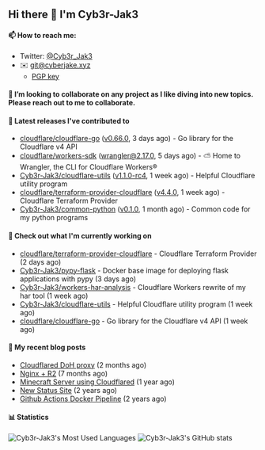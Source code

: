 ## Hi there 👋 I'm Cyb3r-Jak3

#### 📫 How to reach me:
  - Twitter: [@Cyb3r_Jak3](https://twitter.com/Cyb3r_Jak3)
  - ✉️ git@cyberjake.xyz
    - [PGP key](https://gist.githubusercontent.com/Cyb3r-Jak3/d1068b61b50239b171faf018a0269f67/raw/b876db002e6b0630795382c0b9134771ffa5fe3a/cyb3rjak3@pm.me.asc)


#### 👯 I’m looking to collaborate on any project as I like diving into new topics. Please reach out to me to collaborate.


#### 🔭 Latest releases I've contributed to

- [cloudflare/cloudflare-go](https://github.com/cloudflare/cloudflare-go) ([v0.66.0](https://github.com/cloudflare/cloudflare-go/releases/tag/v0.66.0), 3 days ago) - Go library for the Cloudflare v4 API
- [cloudflare/workers-sdk](https://github.com/cloudflare/workers-sdk) ([wrangler@2.17.0](https://github.com/cloudflare/workers-sdk/releases/tag/wrangler%402.17.0), 5 days ago) - ⛅️ Home to Wrangler, the CLI for Cloudflare Workers®
- [Cyb3r-Jak3/cloudflare-utils](https://github.com/Cyb3r-Jak3/cloudflare-utils) ([v1.1.0-rc4](https://github.com/Cyb3r-Jak3/cloudflare-utils/releases/tag/v1.1.0-rc4), 1 week ago) - Helpful Cloudflare utility program 
- [cloudflare/terraform-provider-cloudflare](https://github.com/cloudflare/terraform-provider-cloudflare) ([v4.4.0](https://github.com/cloudflare/terraform-provider-cloudflare/releases/tag/v4.4.0), 1 week ago) - Cloudflare Terraform Provider
- [Cyb3r-Jak3/common-python](https://github.com/Cyb3r-Jak3/common-python) ([v0.1.0](https://github.com/Cyb3r-Jak3/common-python/releases/tag/v0.1.0), 1 month ago) - Common code for my python programs

#### 👷 Check out what I'm currently working on

- [cloudflare/terraform-provider-cloudflare](https://github.com/cloudflare/terraform-provider-cloudflare) - Cloudflare Terraform Provider (2 days ago)
- [Cyb3r-Jak3/pypy-flask](https://github.com/Cyb3r-Jak3/pypy-flask) - Docker base image for deploying flask applications with pypy (3 days ago)
- [Cyb3r-Jak3/workers-har-analysis](https://github.com/Cyb3r-Jak3/workers-har-analysis) - Cloudflare Workers rewrite of my har tool (1 week ago)
- [Cyb3r-Jak3/cloudflare-utils](https://github.com/Cyb3r-Jak3/cloudflare-utils) - Helpful Cloudflare utility program  (1 week ago)
- [cloudflare/cloudflare-go](https://github.com/cloudflare/cloudflare-go) - Go library for the Cloudflare v4 API (1 week ago)

#### 📜 My recent blog posts

- [Cloudflared DoH proxy](https://blog.cyberjake.xyz/post/2023-02-17-cloudflared-doh/) (2 months ago)
- [Nginx &#43; R2](https://blog.cyberjake.xyz/post/2022-10-01-nginx-proxy-r2/) (7 months ago)
- [Minecraft Server using Cloudflared](https://blog.cyberjake.xyz/post/2022-03-26-cloudflared-minecraft/) (1 year ago)
- [New Status Site](https://blog.cyberjake.xyz/post/2021-09-27-status-site/) (2 years ago)
- [Github Actions Docker Pipeline](https://blog.cyberjake.xyz/post/2021-06-16-github-actions-docker/) (2 years ago)


#### 📊 Statistics
![Cyb3r-Jak3's Most Used Languages](https://github-readme-stats.vercel.app/api/top-langs/?username=Cyb3r-Jak3&theme=cobalt&hide=css,html,scss)
![Cyb3r-Jak3's GitHub stats](https://github-readme-stats.vercel.app/api?username=Cyb3r-Jak3&count_private=true&show_icons=true&theme=cobalt&line_height=40)
